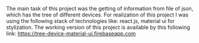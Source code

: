 The main task of this project was the getting of information from file of json, which has the tree of different devices. For realization of this project I was using the following stack of technologies like: react.js, material ui for stylization. The working version of this project is available by this following link: https://tree-device-material-ui.firebaseapp.com
